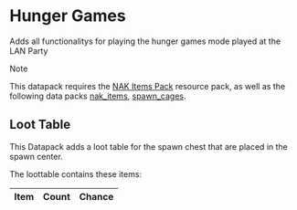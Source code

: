 # Hunger Games
Adds all functionalitys for playing the hunger games mode played at the LAN Party

> [!NOTE]  
> This datapack requires the [NAK Items Pack](/NAK%20Items%20Pack/) resource pack, as well as the following data packs [nak_items](/nak_items/), [spawn_cages](/spawn_cages/).

## Loot Table
This Datapack adds a loot table for the spawn chest that are placed in the spawn center.

The loottable contains these items: 

| Item | Count | Chance |
|:-----|:------|:-------|
